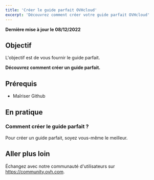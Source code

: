 ```yaml
---
title: 'Créer le guide parfait OVHcloud'
excerpt: 'Découvrez comment créer votre guide parfait OVHcloud'
---
```


**Dernière mise à jour le 08/12/2022**

## Objectif

L'objectif est de vous fournir le guide parfait.

**Découvrez comment créer un guide parfait.**

## Prérequis

- Maîriser Github

## En pratique

### Comment créer le guide parfait ?

Pour créer un guide parfait, soyez vous-même le meilleur.

## Aller plus loin

Échangez avec notre communauté d'utilisateurs sur <https://community.ovh.com>.
